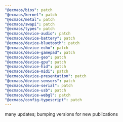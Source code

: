 ```yaml
---
"@ecmaos/bios": patch
"@ecmaos/kernel": patch
"@ecmaos/metal": patch
"@ecmaos/swapi": patch
"@ecmaos/types": patch
"@ecmaos/device-audio": patch
"@ecmaos/device-battery": patch
"@ecmaos/device-bluetooth": patch
"@ecmaos/device-echo": patch
"@ecmaos/device-gamepad": patch
"@ecmaos/device-geo": patch
"@ecmaos/device-gpu": patch
"@ecmaos/device-hid": patch
"@ecmaos/device-midi": patch
"@ecmaos/device-presentation": patch
"@ecmaos/device-sensors": patch
"@ecmaos/device-serial": patch
"@ecmaos/device-usb": patch
"@ecmaos/device-webgl": patch
"@ecmaos/config-typescript": patch
---
```


many updates; bumping versions for new publications
